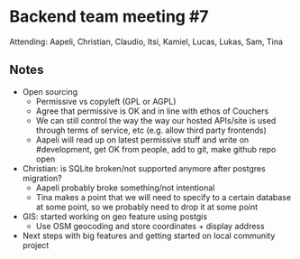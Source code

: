 # Backend team meeting #7

Attending: Aapeli, Christian, Claudio, Itsi, Kamiel, Lucas, Lukas, Sam, Tina

## Notes

* Open sourcing
    - Permissive vs copyleft (GPL or AGPL)
    - Agree that permissive is OK and in line with ethos of Couchers
    - We can still control the way the way our hosted APIs/site is used through terms of service, etc (e.g. allow third party frontends)
    - Aapeli will read up on latest permissive stuff and write on #development, get OK from people, add to git, make github repo open
* Christian: is SQLite broken/not supported anymore after postgres migration?
    - Aapeli probably broke something/not intentional
    - Tina makes a point that we will need to specify to a certain database at some point, so we probably need to drop it at some point
* GIS: started working on geo feature using postgis
    - Use OSM geocoding and store coordinates + display address
* Next steps with big features and getting started on local community project

